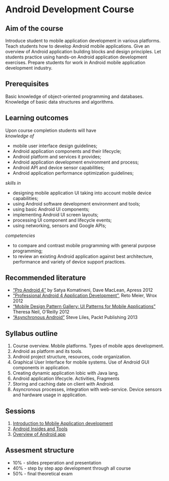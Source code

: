 Android Development Course
==========================

## Aim of the course
Introduce student to mobile application development in various platforms. Teach students how to develop Android mobile applications. Give an overview of Android application building blocks and design principles. Let students practice using hands-on Android application development exercises. Prepare students for work in Android mobile application development industry.

## Prerequisites
Basic knowledge of object-oriented programming and databases. Knowledge of basic data structures and algorithms.

## Learning outcomes
Upon course completion students will have <br/>
_knowledge of_ <br/>
  - mobile user interface design guidelines;
  - Android application components and their lifecycle;
  - Android platform and services it provides;
  - Android application development environment and process;
  - Android API and device sensor capabilities;
  - Android application performance optimization guidelines;

_skills in_ <br/>
  - designing mobile application UI taking into account mobile device capabilities;
  - using Android software development environment and tools;
  - using basic Android UI components;
  - implementing Android UI screen layouts;
  - processing UI component and lifecycle events;
  - using networking, sensors and Google APIs;

_competencies_ <br/>
  - to compare and contrast mobile programming with general purpose programming;
  - to review an existing Android application against best architecture, performance and variety of device support practices.

## Recommended literature
  - [“Pro Android 4”][1] by Satya Komatineni, Dave MacLean, Apress 2012
  - [“Professional Android 4 Application Development”][2], Reto Meier, Wrox 2012
  - [“Mobile Design Pattern Gallery: UI Patterns for Mobile Applications”][3] Theresa Neil, O'Reilly 2012
  - [“Asynchronous Android”][4] Steve Liles, Packt Publishing 2013

## Syllabus outline

1.	Course overview. Mobile platforms. Types of mobile apps development.
2.	Android as platform and its tools.
3.	Android project structure, resources, code organization.
4.	Graphical User Interface for mobile systems. Use of Android GUI components in application.
5.	Creating dynamic application lobic with Java lang.
6.	Android application lifecycle. Activities, Fragments
7.	Storing and caching date on client with Android.
8.	Asyncronous processes, integration with web-service.
Device sensors and hardware usage in application.

## Sessions

1.	[Introduction to Mobile Application development](Course/Session_1/README.md)
2.	[Android Insides and Tools](Course/Session_2/README.md)
3.	[Overview of Android app](Course/Session_3/README.md)

## Assesment structure
  - 10% - slides preperation and presentation
  - 40% - step by step app development through all course
  - 50% - final theoretical exam

[1]: http://www.amazon.com/Pro-Android-4-Satya-Komatineni/dp/1430239301
[2]: http://www.amazon.com/Professional-Android-4-Application-Development/dp/1118102274/ref=sr_1_1?s=books&ie=UTF8&qid=1410307343&sr=1-1&keywords=Professional+Android+4+Application+Development
[3]: http://www.amazon.com/Mobile-Design-Pattern-Gallery-Edition/dp/1449336442
[4]: http://www.amazon.com/Asynchronous-Android-Steve-Liles/dp/1783286873/ref=sr_1_1?s=books&ie=UTF8&qid=1410307527&sr=1-1&keywords=Asynchronous+Android
